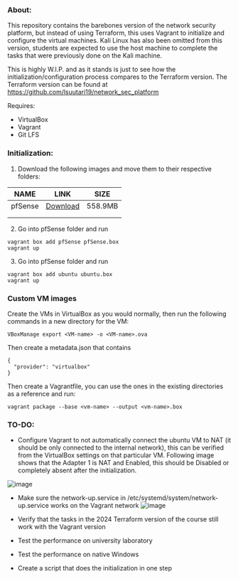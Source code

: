 ### About:
This repository contains the barebones version of the network security platform, but instead of using Terraform, this uses Vagrant to initialize and configure the virtual machines.
Kali Linux has also been omitted from this version, students are expected to use the host machine to complete the tasks that were previously done on the Kali machine.

This is highly W.I.P. and as it stands is just to see how the initialization/configuration process compares to the Terraform version.
The Terraform version can be found at https://github.com/lsuutari19/network_sec_platform

Requires:
- VirtualBox
- Vagrant
- Git LFS

### Initialization:
1. Download the following images and move them to their respective folders:


| NAME | LINK | SIZE |
|------|------|------|
| pfSense     |  [Download](https://drive.google.com/file/d/1odDI6BPAi3Lw0rg6NuHUI54DwiM-7Fbx/view?usp=sharing)    | 558.9MB     |
|      |      |      |
|      |      |      |

2. Go into pfSense folder and run 
```
vagrant box add pfSense pfSense.box
vagrant up
```

3. Go into pfSense folder and run 
```
vagrant box add ubuntu ubuntu.box
vagrant up
```

### Custom VM images
Create the VMs in VirtualBox as you would normally, then run the following commands in a new directory for the VM:
```
VBoxManage export <VM-name> -o <VM-name>.ova
```  

Then create a metadata.json that contains
```
{
  "provider": "virtualbox"
}

```
Then create a Vagrantfile, you can use the ones in the existing directories as a reference and run:
```
vagrant package --base <vm-name> --output <vm-name>.box
```   



### TO-DO:
- Configure Vagrant to not automatically connect the ubuntu VM to NAT (it should be only connected to the internal network), this can be verified from the VirtualBox settings on that particular VM. Following image shows that the Adapter 1 is NAT and Enabled, this should be Disabled or completely absent after the initialization.

![image](https://github.com/lsuutari19/vagrant_netwseclab/assets/55877405/ca84bf4d-e3b8-4c61-ae03-b5431e83c826)
- Make sure the network-up.service in /etc/systemd/system/network-up.service works on the Vagrant network
![image](https://github.com/lsuutari19/vagrant_netwseclab/assets/55877405/520628fc-7048-4c9a-96fb-a12c4d3676b9)

- Verify that the tasks in the 2024 Terraform version of the course still work with the Vagrant version
- Test the performance on university laboratory
- Test the performance on native Windows
- Create a script that does the initialization in one step
